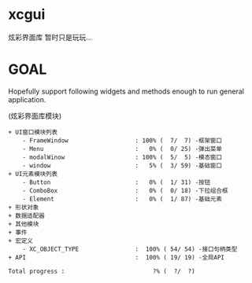 # xcgui
炫彩界面库
暂时只是玩玩...

# GOAL

  Hopefully support following widgets and methods enough to run general application.

(炫彩界面库模块)

    + UI窗口模块列表
        - FrameWindow                   : 100% (  7/  7) -框架窗口
        - Menu                          :   0% (  0/ 25) -弹出菜单
        - modalWinow                    : 100% (  5/  5) -模态窗口
        - window                        :   5% (  3/ 59) -基础窗口
    + UI元素模块列表
        - Button                        :   0% (  1/ 31) -按钮
        - ComboBox                      :   0% (  0/ 18) -下拉组合框
        - Element                       :   0% (  1/ 87) -基础元素
    + 形状对象
    + 数据适配器
    + 其他模块
    + 事件
    + 宏定义
        - XC_OBJECT_TYPE                :  100% ( 54/ 54) -接口句柄类型
    + API                               :  100% ( 19/ 19) -全局API

    Total progress :                         ?% (  ?/  ?)
